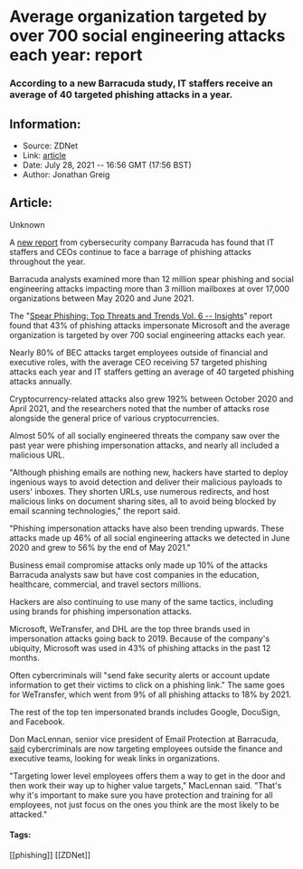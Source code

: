 # Average organization targeted by over 700 social engineering attacks each year: report
### According to a new Barracuda study, IT staffers receive an average of 40 targeted phishing attacks in a year.

## Information:
+ Source: ZDNet
+ Link: [article](https://www.zdnet.com/article/average-organization-targeted-by-over-700-social-engineering-attacks-each-year-report/)
+ Date: July 28, 2021 -- 16:56 GMT (17:56 BST)
+ Author: Jonathan Greig


## Article:
Unknown

A [new report](https://assets.barracuda.com/assets/docs/dms/spear-phishing_report_vol6.pdf) from cybersecurity company Barracuda has found that IT staffers and CEOs continue to face a barrage of phishing attacks throughout the year.

Barracuda analysts examined more than 12 million spear phishing and social engineering attacks impacting more than 3 million mailboxes at over 17,000 organizations between May 2020 and June 2021. 

The "[Spear Phishing: Top Threats and Trends Vol. 6 -- Insights](https://www.barracuda.com/spearphishing-vol6)" report found that 43% of phishing attacks impersonate Microsoft and the average organization is targeted by over 700 social engineering attacks each year. 

Nearly 80% of BEC attacks target employees outside of financial and executive roles, with the average CEO receiving 57 targeted phishing attacks each year and IT staffers getting an average of 40 targeted phishing attacks annually.

Cryptocurrency-related attacks also grew 192% between October 2020 and April 2021, and the researchers noted that the number of attacks rose alongside the general price of various cryptocurrencies. 

Almost 50% of all socially engineered threats the company saw over the past year were phishing impersonation attacks, and nearly all included a malicious URL. 

"Although phishing emails are nothing new, hackers have started to deploy ingenious ways to avoid detection and deliver their malicious payloads to users' inboxes. They shorten URLs, use numerous redirects, and host malicious links on document sharing sites, all to avoid being blocked by email scanning technologies," the report said.  






"Phishing impersonation attacks have also been trending upwards. These attacks made up 46% of all social engineering attacks we detected in June 2020 and grew to 56% by the end of May 2021."

Business email compromise attacks only made up 10% of the attacks Barracuda analysts saw but have cost companies in the education, healthcare, commercial, and travel sectors millions.

Hackers are also continuing to use many of the same tactics, including using brands for phishing impersonation attacks. 

Microsoft, WeTransfer, and DHL are the top three brands used in impersonation attacks going back to 2019. Because of the company's ubiquity, Microsoft was used in 43% of phishing attacks in the past 12 months. 

Often cybercriminals will "send fake security alerts or account update information to get their victims to click on a phishing link." The same goes for WeTransfer, which went from 9% of all phishing attacks to 18% by 2021. 

The rest of the top ten impersonated brands includes Google, DocuSign, and Facebook.

Don MacLennan, senior vice president of Email Protection at Barracuda, [said](https://www.prnewswire.com/news-releases/barracuda-research-reveals-how-email-attacks-are-evolving-and-who-is-being-targeted-the-most-301342804.html) cybercriminals are now targeting employees outside the finance and executive teams, looking for weak links in organizations. 

"Targeting lower level employees offers them a way to get in the door and then work their way up to higher value targets," MacLennan said. "That's why it's important to make sure you have protection and training for all employees, not just focus on the ones you think are the most likely to be attacked."





#### Tags:
[[phishing]] [[ZDNet]]
